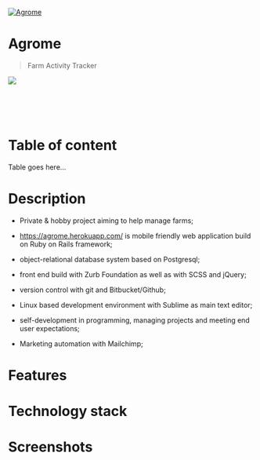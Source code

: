 <a href="https://agrome.herokuapp.com/"><img src="https://github.com/Mapik/agrome/blob/master/public/images/Logo/logo.png" title="Agrome" alt="Agrome"></a>


# Agrome 


> Farm Activity Tracker


<img src="https://github.com/Mapik/agrome/blob/master/vendor/assets/Screenshot%20from%202020-02-06%2007-01-45.png">
<br/>
<br/>
<br/>
<br/>
<br/>

# Table of content
Table goes here...

# Description

- Private & hobby project aiming to help manage farms;

- https://agrome.herokuapp.com/ is mobile friendly web application build on Ruby on Rails framework;

- object-relational database system based on Postgresql;

- front end build with Zurb Foundation as well as with SCSS and jQuery;

- version control with git and Bitbucket/Github;

- Linux based development environment with Sublime as main text editor;

- self-development in programming, managing projects and meeting end user expectations;

- Marketing automation with Mailchimp;

# Features

# Technology stack

# Screenshots

